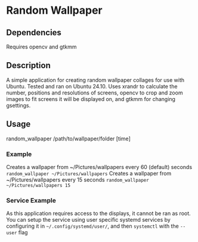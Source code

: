 # Random Wallpaper
## Dependencies
Requires opencv and gtkmm

## Description
A simple application for creating random wallpaper collages for use with Ubuntu. Tested and ran on Ubuntu 24.10.
Uses xrandr to calculate the number, positions and resolutions of screens, opencv to crop and zoom images to fit screens it will be displayed on, and gtkmm for changing gsettings.

## Usage
random_wallpaper /path/to/wallpaper/folder [time]

### Example
Creates a wallpaper from ~/Pictures/wallpapers every 60 (default) seconds
```random_wallpaper ~/Pictures/wallpapers```
Creates a wallpaper from ~/Pictures/wallpapers every 15 seconds
```random_wallpaper ~/Pictures/wallpapers 15```

### Service Example
As this application requires access to the displays, it cannot be ran as root.
You can setup the service using user specific systemd services by configuring it in `~/.config/systemd/user/`, and then `systemctl` with the `--user` flag